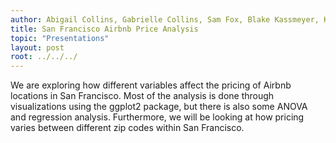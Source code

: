```yaml
---
author: Abigail Collins, Gabrielle Collins, Sam Fox, Blake Kassmeyer, Kieran Liming
title: San Francisco Airbnb Price Analysis
topic: "Presentations"
layout: post
root: ../../../
---
```


We are exploring how different variables affect the pricing of Airbnb locations in San Francisco. Most of the analysis is done through visualizations using the ggplot2 package, but there is also some ANOVA and regression analysis. Furthermore, we will be looking at how pricing varies between different zip codes within San Francisco.
